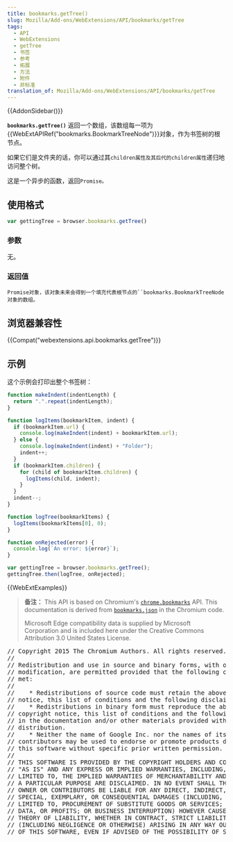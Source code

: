 ```yaml
---
title: bookmarks.getTree()
slug: Mozilla/Add-ons/WebExtensions/API/bookmarks/getTree
tags:
  - API
  - WebExtensions
  - getTree
  - 书签
  - 参考
  - 拓展
  - 方法
  - 附件
  - 非标准
translation_of: Mozilla/Add-ons/WebExtensions/API/bookmarks/getTree
---
```

{{AddonSidebar()}}

**`bookmarks.getTree()`** 返回一个数组，该数组每一项为{{WebExtAPIRef("bookmarks.BookmarkTreeNode")}}对象，作为书签树的根节点。

如果它们是文件夹的话，你可以通过其`children属性及其后代的children属性`递归地访问整个树。

这是一个异步的函数，返回`Promise。`

## 使用格式

```js
var gettingTree = browser.bookmarks.getTree()
```

### 参数

无。

### 返回值

` Promise对象，该对象未来会得到一个填充代表根节点的``bookmarks.BookmarkTreeNode对象的数组。 `

## 浏览器兼容性

{{Compat("webextensions.api.bookmarks.getTree")}}

## 示例

这个示例会打印出整个书签树：

```js
function makeIndent(indentLength) {
  return ".".repeat(indentLength);
}

function logItems(bookmarkItem, indent) {
  if (bookmarkItem.url) {
    console.log(makeIndent(indent) + bookmarkItem.url);
  } else {
    console.log(makeIndent(indent) + "Folder");
    indent++;
  }
  if (bookmarkItem.children) {
    for (child of bookmarkItem.children) {
      logItems(child, indent);
    }
  }
  indent--;
}

function logTree(bookmarkItems) {
  logItems(bookmarkItems[0], 0);
}

function onRejected(error) {
  console.log(`An error: ${error}`);
}

var gettingTree = browser.bookmarks.getTree();
gettingTree.then(logTree, onRejected);
```

{{WebExtExamples}}

> **备注：** This API is based on Chromium's [`chrome.bookmarks`](https://developer.chrome.com/extensions/bookmarks#method-getTree) API. This documentation is derived from [`bookmarks.json`](https://chromium.googlesource.com/chromium/src/+/master/chrome/common/extensions/api/bookmarks.json) in the Chromium code.
>
> Microsoft Edge compatibility data is supplied by Microsoft Corporation and is included here under the Creative Commons Attribution 3.0 United States License.

<div class="hidden"><pre>// Copyright 2015 The Chromium Authors. All rights reserved.
//
// Redistribution and use in source and binary forms, with or without
// modification, are permitted provided that the following conditions are
// met:
//
//    * Redistributions of source code must retain the above copyright
// notice, this list of conditions and the following disclaimer.
//    * Redistributions in binary form must reproduce the above
// copyright notice, this list of conditions and the following disclaimer
// in the documentation and/or other materials provided with the
// distribution.
//    * Neither the name of Google Inc. nor the names of its
// contributors may be used to endorse or promote products derived from
// this software without specific prior written permission.
//
// THIS SOFTWARE IS PROVIDED BY THE COPYRIGHT HOLDERS AND CONTRIBUTORS
// "AS IS" AND ANY EXPRESS OR IMPLIED WARRANTIES, INCLUDING, BUT NOT
// LIMITED TO, THE IMPLIED WARRANTIES OF MERCHANTABILITY AND FITNESS FOR
// A PARTICULAR PURPOSE ARE DISCLAIMED. IN NO EVENT SHALL THE COPYRIGHT
// OWNER OR CONTRIBUTORS BE LIABLE FOR ANY DIRECT, INDIRECT, INCIDENTAL,
// SPECIAL, EXEMPLARY, OR CONSEQUENTIAL DAMAGES (INCLUDING, BUT NOT
// LIMITED TO, PROCUREMENT OF SUBSTITUTE GOODS OR SERVICES; LOSS OF USE,
// DATA, OR PROFITS; OR BUSINESS INTERRUPTION) HOWEVER CAUSED AND ON ANY
// THEORY OF LIABILITY, WHETHER IN CONTRACT, STRICT LIABILITY, OR TORT
// (INCLUDING NEGLIGENCE OR OTHERWISE) ARISING IN ANY WAY OUT OF THE USE
// OF THIS SOFTWARE, EVEN IF ADVISED OF THE POSSIBILITY OF SUCH DAMAGE.
</pre></div>
